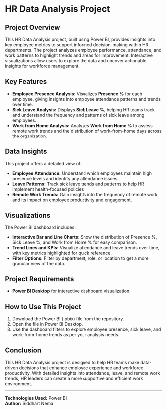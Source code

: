 # HR Data Analysis Project

## Project Overview
This HR Data Analysis project, built using Power BI, provides insights into key employee metrics to support informed decision-making within HR departments. The project analyzes employee performance, attendance, and work patterns to highlight trends and areas for improvement. Interactive visualizations allow users to explore the data and uncover actionable insights for workforce management.

## Key Features
- **Employee Presence Analysis:** Visualizes **Presence %** for each employee, giving insights into employee attendance patterns and trends over time.
- **Sick Leave Analysis:** Displays **Sick Leave %**, helping HR teams track and understand the frequency and patterns of sick leave among employees.
- **Work from Home Analysis:** Analyzes **Work from Home %** to assess remote work trends and the distribution of work-from-home days across the organization.

## Data Insights
This project offers a detailed view of:
- **Employee Attendance:** Understand which employees maintain high presence levels and identify any attendance issues.
- **Leave Patterns:** Track sick leave trends and patterns to help HR implement health-focused policies.
- **Remote Work Trends:** Gain insights into the frequency of remote work and its impact on employee productivity and engagement.

## Visualizations
The Power BI dashboard includes:
- **Interactive Bar and Line Charts:** Show the distribution of Presence %, Sick Leave %, and Work from Home % for easy comparison.
- **Trend Lines and KPIs:** Visualize attendance and leave trends over time, with key metrics highlighted for quick reference.
- **Filter Options:** Filter by department, role, or location to get a more granular view of the data.

## Project Requirements
- **Power BI Desktop** for interactive dashboard visualization.

## How to Use This Project
1. Download the Power BI (.pbix) file from the repository.
2. Open the file in Power BI Desktop.
3. Use the dashboard filters to explore employee presence, sick leave, and work-from-home trends as per your analysis needs.

## Conclusion
This HR Data Analysis project is designed to help HR teams make data-driven decisions that enhance employee experience and workforce productivity. With detailed insights into attendance, leave, and remote work trends, HR leaders can create a more supportive and efficient work environment.

---

**Technologies Used:** Power BI  
**Author:** Siddhart Nema
